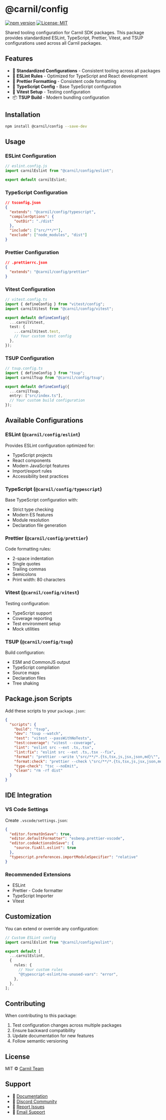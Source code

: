 # @carnil/config

[![npm version](https://badge.fury.io/js/%40carnil%2Fconfig.svg)](https://badge.fury.io/js/%40carnil%2Fconfig)
[![License: MIT](https://img.shields.io/badge/License-MIT-yellow.svg)](https://opensource.org/licenses/MIT)

Shared tooling configuration for Carnil SDK packages. This package provides standardized ESLint, TypeScript, Prettier, Vitest, and TSUP configurations used across all Carnil packages.

## Features

- 🔧 **Standardized Configurations** - Consistent tooling across all packages
- 📝 **ESLint Rules** - Optimized for TypeScript and React development
- 🎨 **Prettier Formatting** - Consistent code formatting
- 📘 **TypeScript Config** - Base TypeScript configuration
- 🧪 **Vitest Setup** - Testing configuration
- 📦 **TSUP Build** - Modern bundling configuration

## Installation

```bash
npm install @carnil/config --save-dev
```

## Usage

### ESLint Configuration

```javascript
// eslint.config.js
import carnilEslint from "@carnil/config/eslint";

export default carnilEslint;
```

### TypeScript Configuration

```json
// tsconfig.json
{
  "extends": "@carnil/config/typescript",
  "compilerOptions": {
    "outDir": "./dist"
  },
  "include": ["src/**/*"],
  "exclude": ["node_modules", "dist"]
}
```

### Prettier Configuration

```json
// .prettierrc.json
{
  "extends": "@carnil/config/prettier"
}
```

### Vitest Configuration

```typescript
// vitest.config.ts
import { defineConfig } from "vitest/config";
import carnilVitest from "@carnil/config/vitest";

export default defineConfig({
  ...carnilVitest,
  test: {
    ...carnilVitest.test,
    // Your custom test config
  },
});
```

### TSUP Configuration

```typescript
// tsup.config.ts
import { defineConfig } from "tsup";
import carnilTsup from "@carnil/config/tsup";

export default defineConfig({
  ...carnilTsup,
  entry: ["src/index.ts"],
  // Your custom build configuration
});
```

## Available Configurations

### ESLint (`@carnil/config/eslint`)

Provides ESLint configuration optimized for:

- TypeScript projects
- React components
- Modern JavaScript features
- Import/export rules
- Accessibility best practices

### TypeScript (`@carnil/config/typescript`)

Base TypeScript configuration with:

- Strict type checking
- Modern ES features
- Module resolution
- Declaration file generation

### Prettier (`@carnil/config/prettier`)

Code formatting rules:

- 2-space indentation
- Single quotes
- Trailing commas
- Semicolons
- Print width: 80 characters

### Vitest (`@carnil/config/vitest`)

Testing configuration:

- TypeScript support
- Coverage reporting
- Test environment setup
- Mock utilities

### TSUP (`@carnil/config/tsup`)

Build configuration:

- ESM and CommonJS output
- TypeScript compilation
- Source maps
- Declaration files
- Tree shaking

## Package.json Scripts

Add these scripts to your `package.json`:

```json
{
  "scripts": {
    "build": "tsup",
    "dev": "tsup --watch",
    "test": "vitest --passWithNoTests",
    "test:coverage": "vitest --coverage",
    "lint": "eslint src --ext .ts,.tsx",
    "lint:fix": "eslint src --ext .ts,.tsx --fix",
    "format": "prettier --write \"src/**/*.{ts,tsx,js,jsx,json,md}\"",
    "format:check": "prettier --check \"src/**/*.{ts,tsx,js,jsx,json,md}\"",
    "type-check": "tsc --noEmit",
    "clean": "rm -rf dist"
  }
}
```

## IDE Integration

### VS Code Settings

Create `.vscode/settings.json`:

```json
{
  "editor.formatOnSave": true,
  "editor.defaultFormatter": "esbenp.prettier-vscode",
  "editor.codeActionsOnSave": {
    "source.fixAll.eslint": true
  },
  "typescript.preferences.importModuleSpecifier": "relative"
}
```

### Recommended Extensions

- ESLint
- Prettier - Code formatter
- TypeScript Importer
- Vitest

## Customization

You can extend or override any configuration:

```typescript
// Custom ESLint config
import carnilEslint from "@carnil/config/eslint";

export default [
  ...carnilEslint,
  {
    rules: {
      // Your custom rules
      "@typescript-eslint/no-unused-vars": "error",
    },
  },
];
```

## Contributing

When contributing to this package:

1. Test configuration changes across multiple packages
2. Ensure backward compatibility
3. Update documentation for new features
4. Follow semantic versioning

## License

MIT © [Carnil Team](https://carnil.dev)

## Support

- 📖 [Documentation](https://docs.carnil.dev)
- 💬 [Discord Community](https://discord.gg/carnil)
- 🐛 [Report Issues](https://github.com/Carnil-Dev/carnil-sdk/issues)
- 📧 [Email Support](mailto:hello@carnil.dev)
